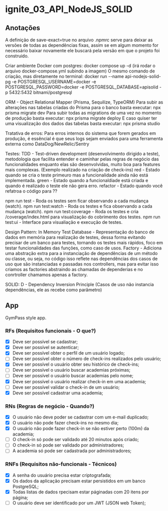 # ignite_03_API_NodeJS_SOLID

## Anotações
A definição de save-exact=true no arquivo .npmrc serve para deixar as versões de todas as dependências fixas, assim se em algum momento for necessário baixar novamente ele buscará pela versão em que o projeto foi construido.

Criar ambiente Docker com postgres: docker compose up -d (irá rodar o arquivo docker-compose.yml subindo a imagem)
O mesmo comando de criação, mas diretamente no terminal:
docker run 
--name api-nodejs-solid-pg 
-e POSTGRESQL_USERNAME=docker 
-e POSTGRESQL_PASSWORD=docker 
-e POSTGRESQL_DATABASE=apisolid 
-p 5432:5432 bitnami/postgresql

ORM - Object Relational Mapper (Prisma, Sequilize, TypeORM)
Para subir as alterações nas tabelas criadas do Prisma para o banco basta executar: npx prisma migrate dev
Para subir todas as migrations de uma vez no momento de produção basta executar: npx prisma migrate deploy
E caso quiser ter uma visualização dos dados das tabelas basta executar: npx prisma studio

Tratativa de erros: 
Para erros internos do sistema que forem gerados em produção, é essêncial é que seus logs sejam enviados para uma ferramenta externa como DataDog/NewRelic/Sentry

Testes:
TDD - Test-driven development (desenvolvimento dirigido a teste), metodologia que facilita entender e caminhar pelas regras de negócio das funcionalidades enquanto elas são desenvolvidas, muito boa para features mais complexas. (Exemplo realizado na criação de check-ins)
red - Estado quando se cria o teste primeuro mas a funcionalidade ainda não está implementada.
green - Estado quando a funcionaldiade está criada e quando é realizado o teste ele não gera erro.
refactor - Estado quando você refatroa o código para ?? 

npm run test - Roda os testes sem ficar observando a cada mudança (watch).
npm run test:watch - Roda os testes e fica observando a cada mudança (watch).
npm run test:coverage - Roda os testes e cria /coverage/index.html para visualização do cobrimento dos testes.
npm run test:ui - Interface para visualiação e execução de testes.

Design Pattern:
In Memory Test Database - Representação do banco de dados em memória para realização de testes, dessa forma evitando precisar de um banco para testes, tornando os testes mais rápidos, foco em testar funcionalidades das funções, como caso de usos.
Factory - Adiciona uma abstração extra para a instanciação de dependências de um método ou classe, ou seja, no código isso reflete nas dependências dos casos de uso que são instanciadas e passadas nos controllers, mas para evitar isso criamos as factories abstraindo as chamadas de dependerias e no conrtroller chamamos apenas a factory.

SOLID:
D - Dependency Inversion Principle (Casos de uso não instancia dependências, ele as recebe como parâmetro)

## App
GymPass style app.

### RFs (Requisitos funcionais - O que?)
- [x] Deve ser possível se cadastrar;
- [x] Deve ser possível se autenticar;
- [x] Deve ser possível obter o perfil de um usuário logado;
- [ ] Deve ser possível obter o número de check-ins realizados pelo usuário;
- [x] Deve ser possível o usuário obter seu histórico de check-ins;
- [ ] Deve ser possível o usuário buscar academias próximas;
- [ ] Deve ser possível o usuário buscar academias pelo nome;
- [x] Deve ser possível o usuário realizar check-in em uma academia;
- [ ] Deve ser possível validar o check-in de um usuário;
- [x] Deve ser possível cadastrar uma academia;

### RNs (Regras de negócio - Quando?)
- [x] O usuário não deve poder se cadastrar com um e-mail duplicado;
- [x] O usuário não pode fazer check-ins no mesmo dia;
- [x] O usuário não pode fazer check-in se não estiver perto (100m) da academia;
- [ ] O check-in só pode ser validado até 20 minutos após criado;
- [ ] O check-in só pode ser validado por administradores;
- [ ] A academia só pode ser cadastrada por administradores;

### RNFs (Requisitos não-funcionais - Técnicos)
- [x] A senha do usuário precisa estar criptografada;
- [x] Os dados da aplicação precisam estar persistidos em um banco PostgreSQL;
- [x] Todas listas de dados rpecisam estar páginadas com 20 itens por página;
- [ ] O usuário deve ser identificado por um JWT (JSON web Token);